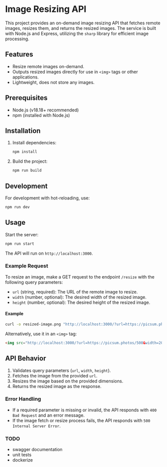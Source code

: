 
# Image Resizing API

This project provides an on-demand image resizing API that fetches remote images, resizes them, and returns the resized images. The service is built with Node.js and Express, utilizing the `sharp` library for efficient image processing.

## Features

- Resize remote images on-demand.
- Outputs resized images directly for use in `<img>` tags or other applications.
- Lightweight, does not store any images.

## Prerequisites

- Node.js (v18.18+ recommended)
- npm (installed with Node.js)

## Installation

1. Install dependencies:
   ```bash
   npm install
   ```

2. Build the project:
   ```bash
   npm run build
   ```

## Development

For development with hot-reloading, use:
```bash
npm run dev
```

## Usage

Start the server:
```bash
npm run start
```

The API will run on `http://localhost:3000`.

### Example Request

To resize an image, make a GET request to the endpoint `/resize` with the following query parameters:

- `url` (string, required): The URL of the remote image to resize.
- `width` (number, optional): The desired width of the resized image.
- `height` (number, optional): The desired height of the resized image.

#### Example

```bash
curl -o resized-image.png "http://localhost:3000/?url=https://picsum.photos/500&width=200&height=200"
```

Alternatively, use it in an `<img>` tag:
```html
<img src="http://localhost:3000/?url=https://picsum.photos/500&width=200&height=200" alt="Resized Image">
```

## API Behavior

1. Validates query parameters (`url`, `width`, `height`).
2. Fetches the image from the provided `url`.
3. Resizes the image based on the provided dimensions.
4. Returns the resized image as the response.

### Error Handling

- If a required parameter is missing or invalid, the API responds with `400 Bad Request` and an error message.
- If the image fetch or resize process fails, the API responds with `500 Internal Server Error`.

### TODO
- swagger documentation
- unit tests
- dockerize
